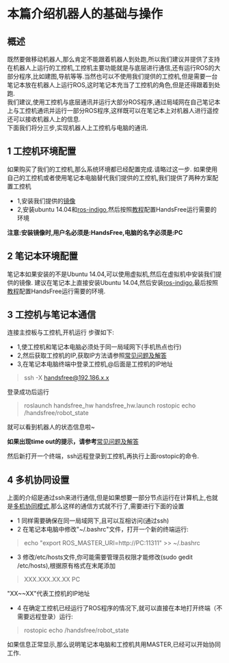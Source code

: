 # 本篇介绍机器人的基础与操作  

## 概述
既然要做移动机器人,那么肯定不能跟着机器人到处跑,所以我们建议并提供了支持在机器人上运行的工控机,工控机主要功能就是与底层进行通信,还有运行ROS的大部分程序,比如建图,导航等等.当然也可以不使用我们提供的工控机,但是需要一台笔记本放在机器人上运行ROS,这时笔记本充当了工控机的角色,但是还得跟着到处跑.   
我们建议,使用工控机与底层通讯并运行大部分ROS程序,通过局域网在自己笔记本上与工控机通讯并运行一部分ROS程序,这样既可以在笔记本上对机器人进行遥控还可以接收机器人上的信息.   
下面我们将分三步,实现机器人上工控机与电脑的通讯.

## 1 工控机环境配置

如果购买了我们的工控机,那么系统环境都已经配置完成.请略过这一步.
如果使用自己的工控机或者使用笔记本电脑替代我们提供的工控机,我们提供了两种方案配置工控机

* 1,安装我们提供的[镜像](ZZzadlj)
* 2,安装ubuntu 14.04和[ros-indigo](/docs/FAQ/environment_config.html#安装ros),然后按照[教程](/docs/FAQ/environment_config.html#配置handsfree环境)配置HandsFree运行需要的环境

**注意:安装镜像时,用户名必须是:HandsFree,电脑的名字必须是:PC**

## 2 笔记本环境配置
笔记本如果安装的不是Ubuntu 14.04,可以使用虚拟机,然后在虚拟机中安装我们提供的镜像.
建议在笔记本上直接安装Ubuntu 14.04,然后安装[ros-indigo](http://wiki.ros.org/indigo/Installation/Ubuntu),最后按照[教程](https://github.com/HANDS-FREE/HANDS-FREE.github.io/wiki/7.-HandsFree-ROS)配置HandsFree运行需要的环境.

## 3 工控机与笔记本通信
连接主控板与工控机,开机运行
步骤如下:
* 1,使工控机和笔记本电脑必须处于同一局域网下(手机热点也行)
* 2,然后获取工控机的IP,获取IP方法请参照[常见问题及解答](https://wiki.robocoder.org/docs/FAQ/how-to-get-IP.html)
* 3,在笔记本电脑终端中登录工控机,@后面是工控机的IP地址

>ssh -X handsfree@192.186.x.x

登录成功后运行

>roslaunch handsfree_hw handsfree_hw.launch
>rostopic echo /handsfree/robot_state

就可以看到机器人的状态信息啦~

**如果出现time out的提示，请参考**[常见问题及解答](https://wiki.robocoder.org/docs/FAQ/solution-of-handsfree-hw-error.html)

然后新打开一个终端，ssh远程登录到工控机,再执行上面rostopic的命令.

## 4 多机协同设置
上面的介绍是通过ssh来进行通信,但是如果想要一部分节点运行在计算机上,也就是[多机协同模式](http://wiki.ros.org/ROS/Tutorials/MultipleMachines),那么这样的通信方式就不行了,需要进行下面的设置

* 1 同样需要确保在同一局域网下,且可以互相访问(通过ssh)
* 2 在笔记本电脑中修改"~/.bashrc"文件，打开一个新的终端运行:
> echo "export ROS_MASTER_URI=http://PC:11311" >> ~/.bashrc

* 3 修改/etc/hosts文件,你可能需要管理员权限才能修改(sudo gedit /etc/hosts),根据原有格式在末尾添加
>XXX.XXX.XX.XX PC

"XX~~XX"代表工控机的IP地址
* 4 在确定工控机已经运行了ROS程序的情况下,就可以直接在本地打开终端（不需要远程登录）运行:
>rostopic echo /handsfree/robot_state 

如果信息正常显示,那么说明笔记本电脑和工控机共用MASTER,已经可以开始协同工作.

